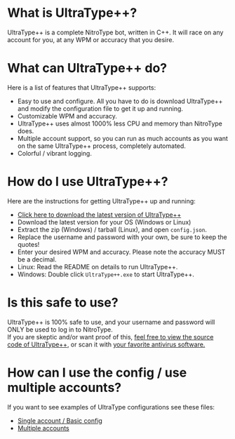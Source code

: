 # What is UltraType++?
UltraType++ is a complete NitroType bot, written in C++. It will race on any account for you, at any WPM or accuracy that you desire.

# What can UltraType++ do?
Here is a list of features that UltraType++ supports:
- Easy to use and configure. All you have to do is download UltraType++ and modify the configuration file to get it up and running.
- Customizable WPM and accuracy.
- UltraType++ uses almost 1000% less CPU and memory than NitroType does.
- Multiple account support, so you can run as much accounts as you want on the same UltraType++ process, completely automated.
- Colorful / vibrant logging.

# How do I use UltraType++?
Here are the instructions for getting UltraType++ up and running:

- [Click here to download the latest version of UltraType++](https://github.com/ultratype/UltraTypePP/releases)
- Download the latest version for your OS (Windows or Linux)
- Extract the zip (Windows) / tarball (Linux), and open `config.json`.
- Replace the username and password with your own, be sure to keep the quotes!
- Enter your desired WPM and accuracy. Please note the accuracy MUST be a decimal.
- Linux: Read the README on details to run UltraType++.
- Windows: Double click `UltraType++.exe` to start UltraType++.

# Is this safe to use?
UltraType++ is 100% safe to use, and your username and password will ONLY be used to log in to NitroType.<br>
If you are skeptic and/or want proof of this, [feel free to view the source code of UltraType++](https://github.com/ultratype/UltraTypePP/tree/master/src), or scan it with [your favorite antivirus software.](https://virustotal.com/)

# How can I use the config / use multiple accounts?
If you want to see examples of UltraType configurations see these files:
- [Single account / Basic config]()
- [Multiple accounts]()